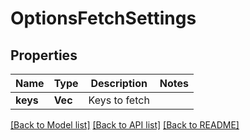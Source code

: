 # OptionsFetchSettings

## Properties

Name | Type | Description | Notes
------------ | ------------- | ------------- | -------------
**keys** | **Vec<String>** | Keys to fetch | 

[[Back to Model list]](../README.md#documentation-for-models) [[Back to API list]](../README.md#documentation-for-api-endpoints) [[Back to README]](../README.md)


